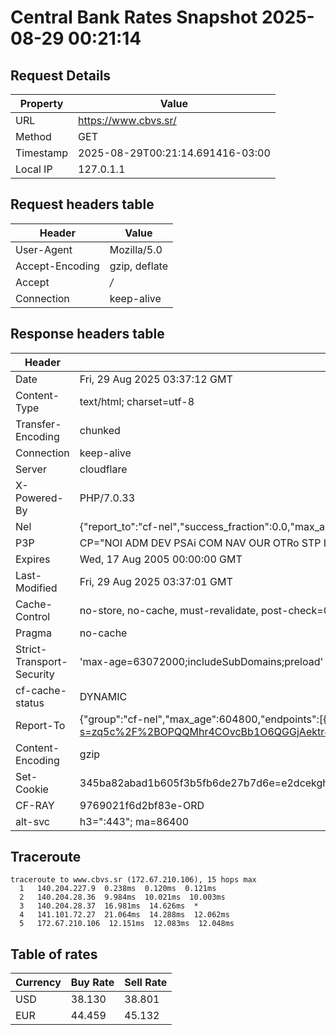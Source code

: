 # Central Bank Rates Snapshot 2025-08-29 00:21:14
## Request Details

| Property | Value |
|----------|-------|
| URL | https://www.cbvs.sr/ |
| Method | GET |
| Timestamp | 2025-08-29T00:21:14.691416-03:00 |
| Local IP | 127.0.1.1 |
    
## Request headers table

| Header | Value |
|--------|-------|
| User-Agent | Mozilla/5.0 |
| Accept-Encoding | gzip, deflate |
| Accept | */* |
| Connection | keep-alive |

    
## Response headers table
| Header | Value |
|--------|-------|
| Date | Fri, 29 Aug 2025 03:37:12 GMT |
| Content-Type | text/html; charset=utf-8 |
| Transfer-Encoding | chunked |
| Connection | keep-alive |
| Server | cloudflare |
| X-Powered-By | PHP/7.0.33 |
| Nel | {"report_to":"cf-nel","success_fraction":0.0,"max_age":604800} |
| P3P | CP="NOI ADM DEV PSAi COM NAV OUR OTRo STP IND DEM" |
| Expires | Wed, 17 Aug 2005 00:00:00 GMT |
| Last-Modified | Fri, 29 Aug 2025 03:37:01 GMT |
| Cache-Control | no-store, no-cache, must-revalidate, post-check=0, pre-check=0 |
| Pragma | no-cache |
| Strict-Transport-Security | 'max-age=63072000;includeSubDomains;preload' |
| cf-cache-status | DYNAMIC |
| Report-To | {"group":"cf-nel","max_age":604800,"endpoints":[{"url":"https://a.nel.cloudflare.com/report/v4?s=zq5c%2F%2BOPQQMhr4COvcBb1O6QGGjAektr8bTyvW5UfkNBWLtzy9bejlpz%2FRAXmmoHSRopD6FzqNExaQ7BxIm0wJR6ys%2B1ir0qbt6t"}]} |
| Content-Encoding | gzip |
| Set-Cookie | 345ba82abad1b605f3b5fb6de27b7d6e=e2dcekgha22k6lo12p3v8mppr6; HttpOnly; Path=/ |
| CF-RAY | 9769021f6d2bf83e-ORD |
| alt-svc | h3=":443"; ma=86400 |

## Traceroute 

```
traceroute to www.cbvs.sr (172.67.210.106), 15 hops max
  1   140.204.227.9  0.238ms  0.120ms  0.121ms 
  2   140.204.28.36  9.984ms  10.021ms  10.003ms 
  3   140.204.28.37  16.981ms  14.626ms  * 
  4   141.101.72.27  21.064ms  14.288ms  12.062ms 
  5   172.67.210.106  12.151ms  12.083ms  12.048ms 

```


## Table of rates

| Currency | Buy Rate | Sell Rate |
|----------|----------|-----------|
| USD | 38.130 | 38.801 |
| EUR | 44.459 | 45.132 |
